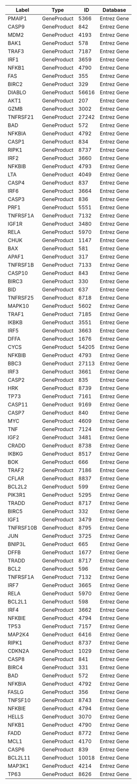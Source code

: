 | Label | Type | ID | Database |
| ---- | ---- | ---- | ---- |
|PMAIP1 | GeneProduct | 5366 | Entrez Gene |
|CASP9 | GeneProduct | 842 | Entrez Gene |
|MDM2 | GeneProduct | 4193 | Entrez Gene |
|BAK1 | GeneProduct | 578 | Entrez Gene |
|TRAF3 | GeneProduct | 7187 | Entrez Gene |
|IRF1 | GeneProduct | 3659 | Entrez Gene |
|NFKB1 | GeneProduct | 4790 | Entrez Gene |
|FAS | GeneProduct | 355 | Entrez Gene |
|BIRC2 | GeneProduct | 329 | Entrez Gene |
|DIABLO | GeneProduct | 56616 | Entrez Gene |
|AKT1 | GeneProduct | 207 | Entrez Gene |
|GZMB | GeneProduct | 3002 | Entrez Gene |
|TNFRSF21 | GeneProduct | 27242 | Entrez Gene |
|BAD | GeneProduct | 572 | Entrez Gene |
|NFKBIA | GeneProduct | 4792 | Entrez Gene |
|CASP1 | GeneProduct | 834 | Entrez Gene |
|RIPK1 | GeneProduct | 8737 | Entrez Gene |
|IRF2 | GeneProduct | 3660 | Entrez Gene |
|NFKBIB | GeneProduct | 4793 | Entrez Gene |
|LTA | GeneProduct | 4049 | Entrez Gene |
|CASP4 | GeneProduct | 837 | Entrez Gene |
|IRF6 | GeneProduct | 3664 | Entrez Gene |
|CASP3 | GeneProduct | 836 | Entrez Gene |
|PRF1 | GeneProduct | 5551 | Entrez Gene |
|TNFRSF1A | GeneProduct | 7132 | Entrez Gene |
|IGF1R | GeneProduct | 3480 | Entrez Gene |
|RELA | GeneProduct | 5970 | Entrez Gene |
|CHUK | GeneProduct | 1147 | Entrez Gene |
|BAX | GeneProduct | 581 | Entrez Gene |
|APAF1 | GeneProduct | 317 | Entrez Gene |
|TNFRSF1B | GeneProduct | 7133 | Entrez Gene |
|CASP10 | GeneProduct | 843 | Entrez Gene |
|BIRC3 | GeneProduct | 330 | Entrez Gene |
|BID | GeneProduct | 637 | Entrez Gene |
|TNFRSF25 | GeneProduct | 8718 | Entrez Gene |
|MAPK10 | GeneProduct | 5602 | Entrez Gene |
|TRAF1 | GeneProduct | 7185 | Entrez Gene |
|IKBKB | GeneProduct | 3551 | Entrez Gene |
|IRF5 | GeneProduct | 3663 | Entrez Gene |
|DFFA | GeneProduct | 1676 | Entrez Gene |
|CYCS | GeneProduct | 54205 | Entrez Gene |
|NFKBIB | GeneProduct | 4793 | Entrez Gene |
|BBC3 | GeneProduct | 27113 | Entrez Gene |
|IRF3 | GeneProduct | 3661 | Entrez Gene |
|CASP2 | GeneProduct | 835 | Entrez Gene |
|HRK | GeneProduct | 8739 | Entrez Gene |
|TP73 | GeneProduct | 7161 | Entrez Gene |
|CASP11 | GeneProduct | 9169 | Entrez Gene |
|CASP7 | GeneProduct | 840 | Entrez Gene |
|MYC | GeneProduct | 4609 | Entrez Gene |
|TNF | GeneProduct | 7124 | Entrez Gene |
|IGF2 | GeneProduct | 3481 | Entrez Gene |
|CRADD | GeneProduct | 8738 | Entrez Gene |
|IKBKG | GeneProduct | 8517 | Entrez Gene |
|BOK | GeneProduct | 666 | Entrez Gene |
|TRAF2 | GeneProduct | 7186 | Entrez Gene |
|CFLAR | GeneProduct | 8837 | Entrez Gene |
|BCL2L2 | GeneProduct | 599 | Entrez Gene |
|PIK3R1 | GeneProduct | 5295 | Entrez Gene |
|TRADD | GeneProduct | 8717 | Entrez Gene |
|BIRC5 | GeneProduct | 332 | Entrez Gene |
|IGF1 | GeneProduct | 3479 | Entrez Gene |
|TNFRSF10B | GeneProduct | 8795 | Entrez Gene |
|JUN | GeneProduct | 3725 | Entrez Gene |
|BNIP3L | GeneProduct | 665 | Entrez Gene |
|DFFB | GeneProduct | 1677 | Entrez Gene |
|TRADD | GeneProduct | 8717 | Entrez Gene |
|BCL2 | GeneProduct | 596 | Entrez Gene |
|TNFRSF1A | GeneProduct | 7132 | Entrez Gene |
|IRF7 | GeneProduct | 3665 | Entrez Gene |
|RELA | GeneProduct | 5970 | Entrez Gene |
|BCL2L1 | GeneProduct | 598 | Entrez Gene |
|IRF4 | GeneProduct | 3662 | Entrez Gene |
|NFKBIE | GeneProduct | 4794 | Entrez Gene |
|TP53 | GeneProduct | 7157 | Entrez Gene |
|MAP2K4 | GeneProduct | 6416 | Entrez Gene |
|RIPK1 | GeneProduct | 8737 | Entrez Gene |
|CDKN2A | GeneProduct | 1029 | Entrez Gene |
|CASP8 | GeneProduct | 841 | Entrez Gene |
|BIRC4 | GeneProduct | 331 | Entrez Gene |
|BAD | GeneProduct | 572 | Entrez Gene |
|NFKBIA | GeneProduct | 4792 | Entrez Gene |
|FASLG | GeneProduct | 356 | Entrez Gene |
|TNFSF10 | GeneProduct | 8743 | Entrez Gene |
|NFKBIE | GeneProduct | 4794 | Entrez Gene |
|HELLS | GeneProduct | 3070 | Entrez Gene |
|NFKB1 | GeneProduct | 4790 | Entrez Gene |
|FADD | GeneProduct | 8772 | Entrez Gene |
|MCL1 | GeneProduct | 4170 | Entrez Gene |
|CASP6 | GeneProduct | 839 | Entrez Gene |
|BCL2L11 | GeneProduct | 10018 | Entrez Gene |
|MAP3K1 | GeneProduct | 4214 | Entrez Gene |
|TP63 | GeneProduct | 8626 | Entrez Gene |

